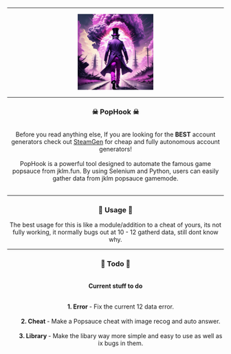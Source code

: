 -----

<p align="center">
  <img src="./.ignore/pophook.png" style="width: 35%; height: auto;">
</p>

-----
### <p align="center">☠ PopHook ☠</p>

<p align="center" >
    <br>
    Before you read anything else, If you are looking for the <strong>BEST</strong> account generators check out <a href="https://discord.gg/NNzMbvzEeB">SteamGen</a> for cheap and fully autonomous account generators!
    <br><br>
    PopHook is a powerful tool designed to automate the famous game popsauce from jklm.fun. By using Selenium and Python, users can easily gather data from jklm popsauce gamemode.
    <br><br>
</p>

-----
### <p align="center">🧪 Usage 🧪</p>

<p align="center" >
The best usage for this is like a module/addition to a cheat of yours, its not fully working, it normally bugs out at 10 - 12 gatherd data, still dont know why.
</p>

-----
### <p align="center">🧧 Todo 🧧</p>

<div align="center">
    <br>
    <strong>Current stuff to do</strong><br><br>
    <ol>
        <strong>1. Error </strong> - Fix the current 12 data error.<br><br>
        <strong>2. Cheat </strong> - Make a Popsauce cheat with image recog and auto answer.<br><br>
        <strong>3. Library </strong> - Make the libary way more simple and easy to use as well as ix bugs in them.<br><br>
    </ol>
</div>
    <p align="center">
